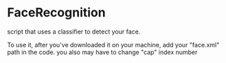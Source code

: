 # FaceRecognition
script that uses a classifier to detect your face.

To use it, after you've downloaded it on your machine, add your "face.xml" path in the code. you also may have to change "cap" index number
